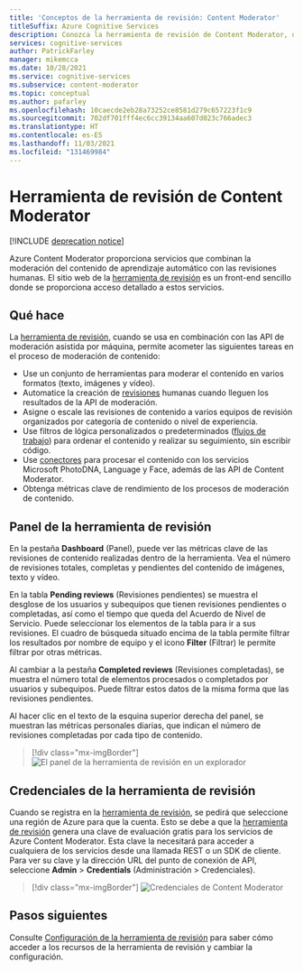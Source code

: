```yaml
---
title: 'Conceptos de la herramienta de revisión: Content Moderator'
titleSuffix: Azure Cognitive Services
description: Conozca la herramienta de revisión de Content Moderator, un sitio web que coordina una labor combinada de moderación de revisiones humanas e inteligencia artificial.
services: cognitive-services
author: PatrickFarley
manager: mikemcca
ms.date: 10/28/2021
ms.service: cognitive-services
ms.subservice: content-moderator
ms.topic: conceptual
ms.author: pafarley
ms.openlocfilehash: 10caecde2eb28a73252ce8581d279c657223f1c9
ms.sourcegitcommit: 702df701fff4ec6cc39134aa607d023c766adec3
ms.translationtype: HT
ms.contentlocale: es-ES
ms.lasthandoff: 11/03/2021
ms.locfileid: "131469984"
---
```

# <a name="content-moderator-review-tool"></a>Herramienta de revisión de Content Moderator

[!INCLUDE [deprecation notice](../includes/tool-deprecation.md)]

Azure Content Moderator proporciona servicios que combinan la moderación del contenido de aprendizaje automático con las revisiones humanas. El sitio web de la [herramienta de revisión](https://contentmoderator.cognitive.microsoft.com) es un front-end sencillo donde se proporciona acceso detallado a estos servicios.

## <a name="what-it-does"></a>Qué hace

La [herramienta de revisión](https://contentmoderator.cognitive.microsoft.com), cuando se usa en combinación con las API de moderación asistida por máquina, permite acometer las siguientes tareas en el proceso de moderación de contenido:

- Use un conjunto de herramientas para moderar el contenido en varios formatos (texto, imágenes y vídeo).
- Automatice la creación de [revisiones](../review-api.md#reviews) humanas cuando lleguen los resultados de la API de moderación.
- Asigne o escale las revisiones de contenido a varios equipos de revisión organizados por categoría de contenido o nivel de experiencia.
- Use filtros de lógica personalizados o predeterminados ([flujos de trabajo](../review-api.md#workflows)) para ordenar el contenido y realizar su seguimiento, sin escribir código.
- Use [conectores](./configure.md#connectors) para procesar el contenido con los servicios Microsoft PhotoDNA, Language y Face, además de las API de Content Moderator.
- Obtenga métricas clave de rendimiento de los procesos de moderación de contenido.

## <a name="review-tool-dashboard"></a>Panel de la herramienta de revisión

En la pestaña **Dashboard** (Panel), puede ver las métricas clave de las revisiones de contenido realizadas dentro de la herramienta. Vea el número de revisiones totales, completas y pendientes del contenido de imágenes, texto y vídeo. 

En la tabla **Pending reviews** (Revisiones pendientes) se muestra el desglose de los usuarios y subequipos que tienen revisiones pendientes o completadas, así como el tiempo que queda del Acuerdo de Nivel de Servicio. Puede seleccionar los elementos de la tabla para ir a sus revisiones. El cuadro de búsqueda situado encima de la tabla permite filtrar los resultados por nombre de equipo y el icono **Filter** (Filtrar) le permite filtrar por otras métricas.

Al cambiar a la pestaña **Completed reviews** (Revisiones completadas), se muestra el número total de elementos procesados o completados por usuarios y subequipos. Puede filtrar estos datos de la misma forma que las revisiones pendientes.

Al hacer clic en el texto de la esquina superior derecha del panel, se muestran las métricas personales diarias, que indican el número de revisiones completadas por cada tipo de contenido.

> [!div class="mx-imgBorder"]
> ![El panel de la herramienta de revisión en un explorador](images/0-dashboard.png)

## <a name="review-tool-credentials"></a>Credenciales de la herramienta de revisión

Cuando se registra en la [herramienta de revisión](https://contentmoderator.cognitive.microsoft.com), se pedirá que seleccione una región de Azure para que la cuenta. Esto se debe a que la [herramienta de revisión](https://contentmoderator.cognitive.microsoft.com) genera una clave de evaluación gratis para los servicios de Azure Content Moderator. Esta clave la necesitará para acceder a cualquiera de los servicios desde una llamada REST o un SDK de cliente. Para ver su clave y la dirección URL del punto de conexión de API, seleccione **Admin** > **Credentials** (Administración > Credenciales).

> [!div class="mx-imgBorder"]
> ![Credenciales de Content Moderator](images/settings-6-credentials.png)

## <a name="next-steps"></a>Pasos siguientes

Consulte [Configuración de la herramienta de revisión](./configure.md) para saber cómo acceder a los recursos de la herramienta de revisión y cambiar la configuración.
